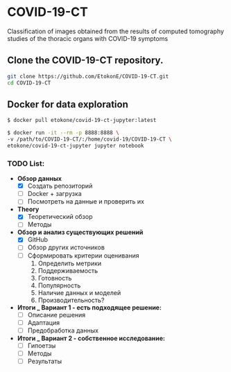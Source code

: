 # COVID-19-CT
Classification of images obtained from the results of computed tomography studies of the  thoracic organs with COVID-19 symptoms

## Clone the COVID-19-CT repository.

```bash
git clone https://github.com/EtokonE/COVID-19-CT.git
cd COVID-19-CT
```

## Docker for data exploration
```bash
$ docker pull etokone/covid-19-ct-jupyter:latest

$ docker run -it --rm -p 8888:8888 \ 
-v /path/to/COVID-19-CT/:/home/covid-19/COVID-19-CT \
etokone/covid-19-ct-jupyter jupyter notebook
```

### TODO List:

- **Обзор данных**
    - [x]  Создать репозиторий
    - [ ]  Docker + загрузка
    - [ ]  Посмотреть на данные и проверить их
- **Theory**
    - [x]  Теоретический обзор
    - [ ]  Методы
- **Обзор и анализ существующих решений**
    - [x]  GitHub
    - [ ]  Обзор других источников
    - [ ]  Сформировать критерии оценивания
        1. Определить метрики
        2. Поддерживаемость
        3. Готовность
        4. Популярность
        5. Наличие данных и моделей
        6. Производительность?
- **Итоги _ Вариант 1 - есть подходящее решение:**
    - [ ]  Описание решения
    - [ ]  Адаптация
    - [ ]  Предобработка данных
- **Итоги _ Вариант 2 - собственное исследование:**
    - [ ]  Гипоетзы
    - [ ]  Методы
    - [ ]  Результаты
